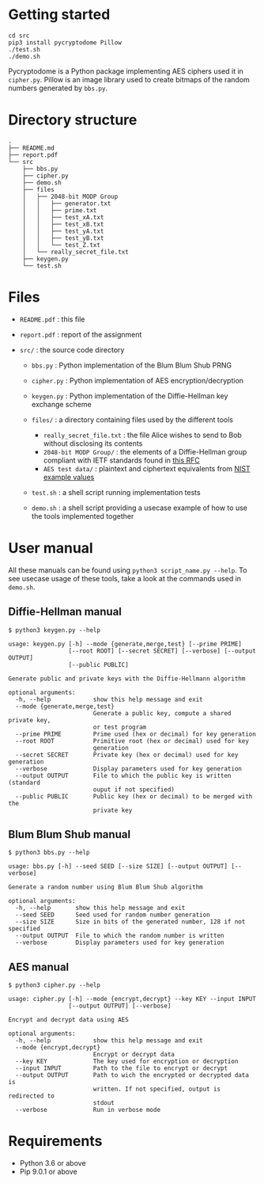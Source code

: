 # Getting started

```{shell}
cd src
pip3 install pycryptodome Pillow
./test.sh
./demo.sh
```

Pycryptodome is a Python package implementing AES ciphers used it in `cipher.py`. Pillow is an image library used to create bitmaps of the random numbers generated by `bbs.py`.


# Directory structure
```
.  
├── README.md  
├── report.pdf  
└── src  
    ├── bbs.py  
    ├── cipher.py  
    ├── demo.sh  
    ├── files  
    │   ├── 2048-bit MODP Group  
    │   │   ├── generator.txt  
    │   │   ├── prime.txt  
    │   │   ├── test_xA.txt  
    │   │   ├── test_xB.txt  
    │   │   ├── test_yA.txt  
    │   │   ├── test_yB.txt  
    │   │   └── test_Z.txt  
    │   └── really_secret_file.txt  
    ├── keygen.py  
    └── test.sh  
```

# Files

- `README.pdf` : this file
- `report.pdf` : report of the assignment

- `src/` : the source code directory
    - `bbs.py` : Python implementation of the Blum Blum Shub PRNG
    - `cipher.py` : Python implementation of AES encryption/decryption
    - `keygen.py` : Python implementation of the Diffie-Hellman key exchange scheme

    - `files/` : a directory containing files used by the different tools
        - `really_secret_file.txt` : the file Alice wishes to send to Bob without disclosing its contents
        - `2048-bit MODP Group/` : the elements of a Diffie-Hellman group compliant with IETF standards found in [this RFC](https://tools.ietf.org/html/rfc5114)
        - `AES test data/` : plaintext and ciphertext equivalents from [NIST example values](https://csrc.nist.gov/CSRC/media/Projects/Cryptographic-Standards-and-Guidelines/documents/examples/AES_Core_All.pdf)
    
    - `test.sh` : a shell script running implementation tests
    - `demo.sh` : a shell script providing a usecase example of how to use the tools implemented together

# User manual

All these manuals can be found using `python3 script_name.py --help`. To see usecase usage of these tools, take a look at the commands used in `demo.sh`.

## Diffie-Hellman manual

```{shell}
$ python3 keygen.py --help

usage: keygen.py [-h] --mode {generate,merge,test} [--prime PRIME]
                 [--root ROOT] [--secret SECRET] [--verbose] [--output OUTPUT]
                 [--public PUBLIC]

Generate public and private keys with the Diffie-Hellmann algorithm

optional arguments:
  -h, --help            show this help message and exit
  --mode {generate,merge,test}
                        Generate a public key, compute a shared private key,
                        or test program
  --prime PRIME         Prime used (hex or decimal) for key generation
  --root ROOT           Primitive root (hex or decimal) used for key
                        generation
  --secret SECRET       Private key (hex or decimal) used for key generation
  --verbose             Display parameters used for key generation
  --output OUTPUT       File to which the public key is written (standard
                        ouput if not specified)
  --public PUBLIC       Public key (hex or decimal) to be merged with the
                        private key
```

## Blum Blum Shub manual

```{shell}
$ python3 bbs.py --help

usage: bbs.py [-h] --seed SEED [--size SIZE] [--output OUTPUT] [--verbose]

Generate a random number using Blum Blum Shub algorithm

optional arguments:
  -h, --help       show this help message and exit
  --seed SEED      Seed used for random number generation
  --size SIZE      Size in bits of the generated number, 128 if not specified
  --output OUTPUT  File to which the random number is written
  --verbose        Display parameters used for key generation
```

## AES manual

```{shell}
$ python3 cipher.py --help

usage: cipher.py [-h] --mode {encrypt,decrypt} --key KEY --input INPUT
                 [--output OUTPUT] [--verbose]

Encrypt and decrypt data using AES

optional arguments:
  -h, --help            show this help message and exit
  --mode {encrypt,decrypt}
                        Encrypt or decrypt data
  --key KEY             The key used for encryption or decryption
  --input INPUT         Path to the file to encrypt or decrypt
  --output OUTPUT       Path to wich the encrypted or decrypted data is
                        written. If not specified, output is redirected to
                        stdout
  --verbose             Run in verbose mode
```

# Requirements

* Python 3.6 or above
* Pip 9.0.1 or above